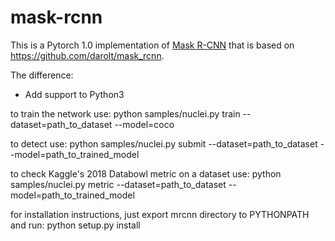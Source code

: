 # mask-rcnn


This is a Pytorch 1.0 implementation of [Mask R-CNN](https://arxiv.org/abs/1703.06870) that is based on https://github.com/darolt/mask_rcnn.

The difference:
* Add support to Python3

to train the network use:
python samples/nuclei.py train --dataset=path_to_dataset --model=coco

to detect use:
python samples/nuclei.py submit --dataset=path_to_dataset --model=path_to_trained_model

to check Kaggle's 2018 Databowl metric on a dataset use:
python samples/nuclei.py metric --dataset=path_to_dataset --model=path_to_trained_model

for installation instructions, just export mrcnn directory to PYTHONPATH and run:
python setup.py install
